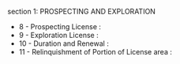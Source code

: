 section 1: PROSPECTING AND EXPLORATION

<ul>
			<li>8 - Prospecting License : <ul>
			</ul></li>			<li>9 - Exploration License : <ul>
			</ul></li>			<li>10 - Duration and Renewal : <ul>
			</ul></li>			<li>11 - Relinquishment of Portion of License area : <ul>
			</ul></li></ul>